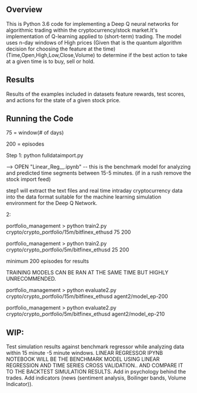 ## Overview

This is Python 3.6 code for implementing a Deep Q neural networks for algorithmic trading within the cryptocurrency/stock market.It's implementation of Q-learning applied to (short-term) trading. The model uses n-day windows of High prices (Given that is the quantum algorithm decision for choosing the feature at the time) (Time,Open,High,Low,Close,Volume) to determine if the best action to take at a given time is to buy, sell or hold.


## Results

Results of the examples included in datasets feature rewards, test scores, and actions for the state of a given stock price. 


## Running the Code


75 = window(# of days)


200 = episodes

Step 1: python fulldataimport.py


--> OPEN "Linear_Reg__.ipynb" -- this is the benchmark model for analyzing and predicted time segments between 15-5 minutes.
(if in a rush remove the stock import feed)

step1 will extract the text files and real time intraday cryptocurrency data into the data format suitable for the machine learning simulation environment for the Deep Q Network.

2:

portfolio_management > python train2.py crypto/crypto_portfolio/15m/bitfinex_ethusd 75 200

portfolio_management > python train2.py crypto/crypto_portfolio/5m/bitfinex_ethusd 25 200

minimum 200 episodes for results

TRAINING MODELS CAN BE RAN AT THE SAME TIME BUT HIGHLY UNRECOMMENDED. 


portfolio_management > python evaluate2.py  crypto/crypto_portfolio/15m/bitfinex_ethusd  agent2/model_ep-200

portfolio_management > python evaluate2.py  crypto/crypto_portfolio/5m/bitfinex_ethusd  agent2/model_ep-210

## WIP:

Test simulation results against benchmark regressor while analyzing data within 15 minute -5 minute windows. LINEAR REGRESSOR IPYNB NOTEBOOK WILL BE THE BENCHMARK MODEL USING LINEAR REGRESSION AND TIME SERIES CROSS VALIDATION.. AND COMPARE IT TO THE BACKTEST SIMULATION RESULTS. Add in psychology behind the trades. Add indicators (news (sentiment analysis, Boilinger bands, Volume Indicator)).

